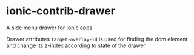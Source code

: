 # ionic-contrib-drawer
A side menu drawer for Ionic apps

Drawer attributes `target-overlay-id` is used for finding the dom element and change its z-index according to state of the drawer
